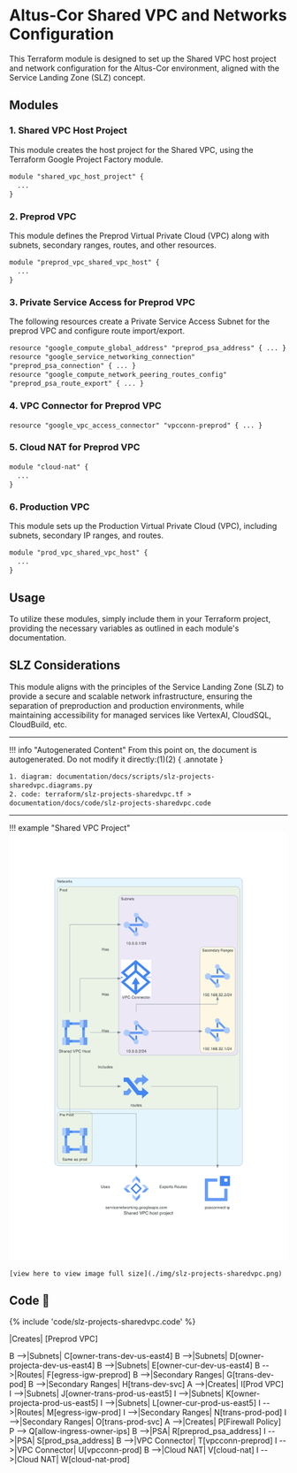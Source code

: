 # Altus-Cor Shared VPC and Networks Configuration

This Terraform module is designed to set up the Shared VPC host project and network configuration for the Altus-Cor environment, aligned with the Service Landing Zone (SLZ) concept.

## Modules

### 1. Shared VPC Host Project

This module creates the host project for the Shared VPC, using the Terraform Google Project Factory module.

```hcl
module "shared_vpc_host_project" {
  ...
}
```

### 2. Preprod VPC

This module defines the Preprod Virtual Private Cloud (VPC) along with subnets, secondary ranges, routes, and other resources.

```hcl
module "preprod_vpc_shared_vpc_host" {
  ...
}
```

### 3. Private Service Access for Preprod VPC

The following resources create a Private Service Access Subnet for the preprod VPC and configure route import/export.

```hcl
resource "google_compute_global_address" "preprod_psa_address" { ... }
resource "google_service_networking_connection" "preprod_psa_connection" { ... }
resource "google_compute_network_peering_routes_config" "preprod_psa_route_export" { ... }
```

### 4. VPC Connector for Preprod VPC

```hcl
resource "google_vpc_access_connector" "vpcconn-preprod" { ... }
```

### 5. Cloud NAT for Preprod VPC

```hcl
module "cloud-nat" {
  ...
}
```

### 6. Production VPC

This module sets up the Production Virtual Private Cloud (VPC), including subnets, secondary IP ranges, and routes.

```hcl
module "prod_vpc_shared_vpc_host" {
  ...
}
```

## Usage

To utilize these modules, simply include them in your Terraform project, providing the necessary variables as outlined in each module's documentation.

## SLZ Considerations

This module aligns with the principles of the Service Landing Zone (SLZ) to provide a secure and scalable network infrastructure, ensuring the separation of preproduction and production environments, while maintaining accessibility for managed services like VertexAI, CloudSQL, CloudBuild, etc.

---
!!! info "Autogenerated Content"
    From this point on, the document is autogenerated. Do not modify it directly:(1)(2)
    { .annotate }
    
    1. diagram: documentation/docs/scripts/slz-projects-sharedvpc.diagrams.py
    2. code: terraform/slz-projects-sharedvpc.tf > documentation/docs/code/slz-projects-sharedvpc.code

---
!!! example "Shared VPC Project"
    ![image info](./img/slz-projects-sharedvpc.png)

    [view here to view image full size](./img/slz-projects-sharedvpc.png)
## Code 📜

{% include 'code/slz-projects-sharedvpc.code' %}


<!-- ```mermaid
 "graph TD
   A[Shared VPC Host Project] -->|Creates| [Preprod VPC]
   B -->|Subnets| C[owner-trans-dev-us-east4]
   B -->|Subnets| D[owner-projecta-dev-us-east4]
   B -->|Subnets| E[owner-cur-dev-us-east4]
   B -->|Routes| F[egress-igw-preprod]
   B -->|Secondary Ranges| G[trans-dev-pod]
   B -->|Secondary Ranges| H[trans-dev-svc]
   A -->|Creates| I[Prod VPC]
   I -->|Subnets| J[owner-trans-prod-us-east5]
   I -->|Subnets| K[owner-projecta-prod-us-east5]
   I -->|Subnets| L[owner-cur-prod-us-east5]
   I -->|Routes| M[egress-igw-prod]
   I -->|Secondary Ranges| N[trans-prod-pod]
   I -->|Secondary Ranges| O[trans-prod-svc]
   A -->|Creates| P[Firewall Policy]
   P --> Q[allow-ingress-owner-ips]
   B -->|PSA| R[preprod_psa_address]
   I -->|PSA| S[prod_psa_address]
   B -->|VPC Connector| T[vpcconn-preprod]
   I -->|VPC Connector| U[vpcconn-prod]
   B -->|Cloud NAT| V[cloud-nat]
   I -->|Cloud NAT| W[cloud-nat-prod]
``` -->